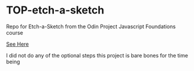 # TOP-etch-a-sketch

Repo for Etch-a-Sketch from the Odin Project Javascript Foundations course

[See Here](https://www.theodinproject.com/lessons/foundations-etch-a-sketch)

I did not do any of the optional steps this project is bare bones for the time being 